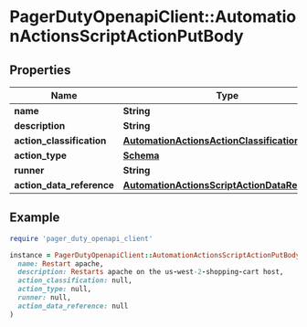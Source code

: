 # PagerDutyOpenapiClient::AutomationActionsScriptActionPutBody

## Properties

| Name | Type | Description | Notes |
| ---- | ---- | ----------- | ----- |
| **name** | **String** |  | [optional] |
| **description** | **String** |  | [optional] |
| **action_classification** | [**AutomationActionsActionClassificationEnum**](AutomationActionsActionClassificationEnum.md) |  | [optional] |
| **action_type** | [**Schema**](Schema.md) |  | [optional] |
| **runner** | **String** |  | [optional] |
| **action_data_reference** | [**AutomationActionsScriptActionDataReference**](AutomationActionsScriptActionDataReference.md) |  | [optional] |

## Example

```ruby
require 'pager_duty_openapi_client'

instance = PagerDutyOpenapiClient::AutomationActionsScriptActionPutBody.new(
  name: Restart apache,
  description: Restarts apache on the us-west-2-shopping-cart host,
  action_classification: null,
  action_type: null,
  runner: null,
  action_data_reference: null
)
```

